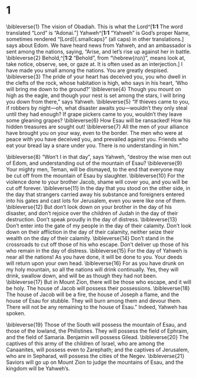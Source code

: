 # 1 
\bibleverse{1} The vision of Obadiah. This is what the Lord^[**1:1** The word translated “Lord” is “Adonai.”] Yahweh^[**1:1** “Yahweh” is God’s proper Name, sometimes rendered “[Lord]{.smallcaps}” (all caps) in other translations.] says about Edom. We have heard news from Yahweh, and an ambassador is sent among the nations, saying, “Arise, and let’s rise up against her in battle. \bibleverse{2} Behold,^[**1:2** “Behold”, from “\hebrew{הִנֵּה}”, means look at, take notice, observe, see, or gaze at. It is often used as an interjection.] I have made you small among the nations. You are greatly despised. \bibleverse{3} The pride of your heart has deceived you, you who dwell in the clefts of the rock, whose habitation is high, who says in his heart, ‘Who will bring me down to the ground?’ \bibleverse{4} Though you mount on high as the eagle, and though your nest is set among the stars, I will bring you down from there,” says Yahweh. \bibleverse{5} “If thieves came to you, if robbers by night—oh, what disaster awaits you—wouldn’t they only steal until they had enough? If grape pickers came to you, wouldn’t they leave some gleaning grapes? \bibleverse{6} How Esau will be ransacked! How his hidden treasures are sought out! \bibleverse{7} All the men of your alliance have brought you on your way, even to the border. The men who were at peace with you have deceived you, and prevailed against you. Friends who eat your bread lay a snare under you. There is no understanding in him.” 

\bibleverse{8} “Won’t I in that day”, says Yahweh, “destroy the wise men out of Edom, and understanding out of the mountain of Esau? \bibleverse{9} Your mighty men, Teman, will be dismayed, to the end that everyone may be cut off from the mountain of Esau by slaughter. \bibleverse{10} For the violence done to your brother Jacob, shame will cover you, and you will be cut off forever. \bibleverse{11} In the day that you stood on the other side, in the day that strangers carried away his substance and foreigners entered into his gates and cast lots for Jerusalem, even you were like one of them. \bibleverse{12} But don’t look down on your brother in the day of his disaster, and don’t rejoice over the children of Judah in the day of their destruction. Don’t speak proudly in the day of distress. \bibleverse{13} Don’t enter into the gate of my people in the day of their calamity. Don’t look down on their affliction in the day of their calamity, neither seize their wealth on the day of their calamity. \bibleverse{14} Don’t stand in the crossroads to cut off those of his who escape. Don’t deliver up those of his who remain in the day of distress. \bibleverse{15} For the day of Yahweh is near all the nations! As you have done, it will be done to you. Your deeds will return upon your own head. \bibleverse{16} For as you have drunk on my holy mountain, so all the nations will drink continually. Yes, they will drink, swallow down, and will be as though they had not been. \bibleverse{17} But in Mount Zion, there will be those who escape, and it will be holy. The house of Jacob will possess their possessions. \bibleverse{18} The house of Jacob will be a fire, the house of Joseph a flame, and the house of Esau for stubble. They will burn among them and devour them. There will not be any remaining to the house of Esau.” Indeed, Yahweh has spoken. 

\bibleverse{19} Those of the South will possess the mountain of Esau, and those of the lowland, the Philistines. They will possess the field of Ephraim, and the field of Samaria. Benjamin will possess Gilead. \bibleverse{20} The captives of this army of the children of Israel, who are among the Canaanites, will possess even to Zarephath; and the captives of Jerusalem, who are in Sepharad, will possess the cities of the Negev. \bibleverse{21} Saviors will go up on Mount Zion to judge the mountains of Esau, and the kingdom will be Yahweh’s. 
